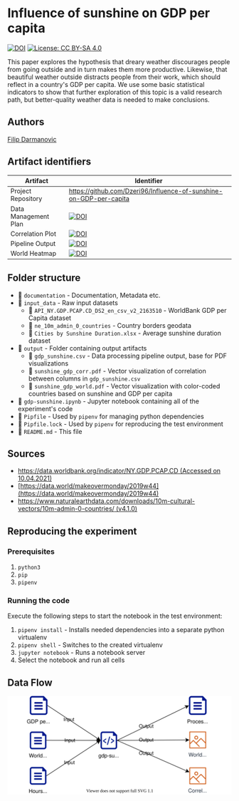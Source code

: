 # Influence of sunshine on GDP per capita

[![DOI](https://zenodo.org/badge/358703282.svg)](https://zenodo.org/badge/latestdoi/358703282)
[![License: CC BY-SA 4.0](https://img.shields.io/badge/License-CC%20BY--SA%204.0-lightgrey.svg)](https://creativecommons.org/licenses/by-sa/4.0/)

This paper explores the hypothesis that dreary weather discourages people from going outside and in turn makes them more productive. Likewise, that beautiful weather outside distracts people from their work, which should reflect in a country's GDP per capita. We use some basic statistical indicators to show that further exploration of this topic is a valid research path, but better-quality weather data is needed to make conclusions.

## Authors
[Filip Darmanovic](https://orcid.org/0000-0002-2239-1634)

## Artifact identifiers
| Artifact             | Identifier                                                                                                |
|----------------------|-----------------------------------------------------------------------------------------------------------|
| Project Repository   | https://github.com/Dzeri96/Influence-of-sunshine-on-GDP-per-capita                                        |
| Data Management Plan | [![DOI](https://zenodo.org/badge/DOI/10.5281/zenodo.4698514.svg)](https://doi.org/10.5281/zenodo.4698514) |
| Correlation Plot     | [![DOI](https://zenodo.org/badge/DOI/10.5281/zenodo.4697850.svg)](https://doi.org/10.5281/zenodo.4697850) |
| Pipeline Output      | [![DOI](https://zenodo.org/badge/DOI/10.5281/zenodo.4697778.svg)](https://doi.org/10.5281/zenodo.4697778) |
| World Heatmap        | [![DOI](https://zenodo.org/badge/DOI/10.5281/zenodo.4697855.svg)](https://doi.org/10.5281/zenodo.4697855) |

## Folder structure
- 📂 `documentation` - Documentation, Metadata etc.
- 📂 `input_data` - Raw input datasets
    - 📂 `API_NY.GDP.PCAP.CD_DS2_en_csv_v2_2163510` - WorldBank GDP per Capita dataset
    - 📂 `ne_10m_admin_0_countries` - Country borders geodata
    - 📜 `Cities by Sunshine Duration.xlsx` - Average sunshine duration dataset
- 📂 `output` - Folder containing output artifacts
    - 📜 `gdp_sunshine.csv` - Data processing pipeline output, base for PDF visualizations
    - 📜 `sunshine_gdp_corr.pdf` - Vector visualization of correlation between columns in `gdp_sunshine.csv` 
    - 📜 `sunshine_gdp_world.pdf` - Vector visualization with color-coded countries based on sunshine and GDP per capita
- 📓 `gdp-sunshine.ipynb` - Jupyter notebook containing all of the experiment's code
- 📜 `Pipfile` - Used by `pipenv` for managing python dependencies
- 📜 `Pipfile.lock` - Used by `pipenv` for reproducing the test environment
- 📜 `README.md` - This file

## Sources
- [https://data.worldbank.org/indicator/NY.GDP.PCAP.CD (Accessed on 10.04.2021)](https://data.worldbank.org/indicator/NY.GDP.PCAP.CD)
- [https://data.world/makeovermonday/2019w44](https://data.world/makeovermonday/2019w44)
- [https://www.naturalearthdata.com/downloads/10m-cultural-vectors/10m-admin-0-countries/ (v4.1.0)](https://www.naturalearthdata.com/downloads/10m-cultural-vectors/10m-admin-0-countries/)

## Reproducing the experiment
### Prerequisites
1. `python3`
2. `pip`
3. `pipenv`

### Running the code
Execute the following steps to start the notebook in the test environment:
1. `pipenv install` - Installs needed dependencies into a separate python virtualenv
2. `pipenv shell` - Switches to the created virtualenv
3. `jupyter notebook` - Runs a notebook server
4. Select the notebook and run all cells

## Data Flow
![Data flow](./documentation/diagram.svg "Input and output data in the experiment")